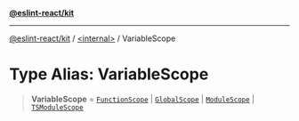 [**@eslint-react/kit**](../../README.md)

***

[@eslint-react/kit](../../README.md) / [\<internal\>](../README.md) / VariableScope

# Type Alias: VariableScope

> **VariableScope** = [`FunctionScope`](../classes/FunctionScope.md) \| [`GlobalScope`](../classes/GlobalScope.md) \| [`ModuleScope`](../classes/ModuleScope.md) \| [`TSModuleScope`](../classes/TSModuleScope.md)

